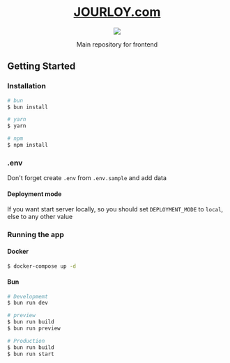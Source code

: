 <a href="https://jourloy.com/">
	<h1 align="center">
		JOURLOY.com
	</h1>
</a>

<p align="center">
	<a href="" target="_blank"><img src="https://img.shields.io/github/v/tag/jourloy-com/Jourloy-Frontend?color=red&label=version&style=for-the-badge&labelColor=000000"/></a>
</p>

<p align="center">Main repository for frontend</p>

## Getting Started

### Installation

```bash
# bun
$ bun install

# yarn
$ yarn

# npm
$ npm install
```

### .env

Don't forget create `.env` from `.env.sample` and add data

#### Deployment mode

If you want start server locally, so you should set `DEPLOYMENT_MODE` to `local`, else to any other value

### Running the app

#### Docker

```bash
$ docker-compose up -d
```

#### Bun

```bash
# Developmemt
$ bun run dev

# preview
$ bun run build
$ bun run preview

# Production
$ bun run build
$ bun run start
```